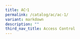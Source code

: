 ```yaml
---
title: AC᠆1
permalink: /catalog/ac/ac-1/
variant: markdown
description: ""
third_nav_title: Access Control
---
```

